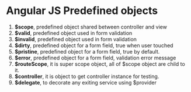 # Angular JS Predefined objects

1. **$scope**, predefined object shared between controller and view
2. **$valid**, predefined object used in form validation
3. **$invalid**, predefined object used in form validation
4. **$dirty**, predefined object for a form field, true when user touched
5. **$pristine**, predefined object for a form field, true by default.
6. **$error**, predefined object for a form field, validation error message
7. **$routeScope**, it is super scope object, all of $scope object are child to it.
8. **$controller**, it is object to get controller instance for testing.
9. **$delegate**, to decorate any exiting service using $provider
